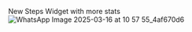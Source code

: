 New Steps Widget with more stats
![WhatsApp Image 2025-03-16 at 10 57 55_4af670d6](https://github.com/user-attachments/assets/7a972c03-578a-4b78-9394-3f7304fa619a)

